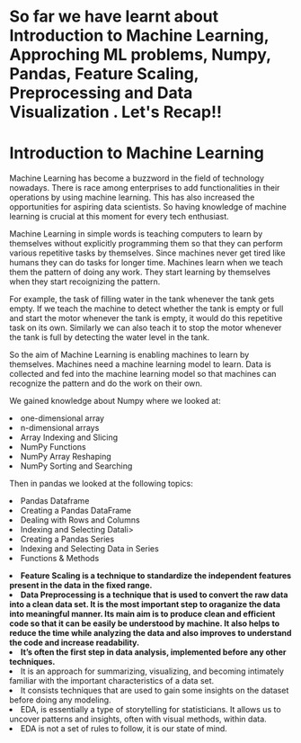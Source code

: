 <h1>So far we have learnt about Introduction to Machine Learning, Approching ML problems, Numpy, Pandas, Feature Scaling, Preprocessing and Data Visualization .
Let's Recap!!</h1>

<h1><b>Introduction to Machine Learning</h1></b>

Machine Learning has become a buzzword in the field of technology nowadays. There is race among enterprises to add functionalities in their operations by using machine learning. This has also increased the opportunities for aspiring data scientists. So having knowledge of machine learning is crucial at this moment for every tech enthusiast.

Machine Learning in simple words is teaching computers to learn by themselves without explicitly programming them so that they can perform various repetitive tasks by themselves. Since machines never get tired like humans they can do tasks for longer time. Machines learn when we teach them the pattern of doing any work. They start learning by themselves when they start recoignizing the pattern.

For example, the task of filling water in the tank whenever the tank gets empty. If we teach the machine to detect whether the tank is empty or full and start the motor whenever the tank is empty, it would do this repetitive task on its own. Similarly we can also teach it to stop the motor whenever the tank is full by detecting the water level in the tank.

So the aim of Machine Learning is enabling machines to learn by themselves. Machines need a machine learning model to learn. Data is collected and fed into the machine learning model so that machines can recognize the pattern and do the work on their own.

<p>We gained knowledge about Numpy where we looked at: 
  <li>one-dimensional array</li>
  <li>n-dimensional arrays</li>
  <li>Array Indexing and Slicing</li>
  <li>NumPy Functions</li>
  <li>NumPy Array Reshaping</li>
  <li>NumPy Sorting and Searching</li>
</p>

<p>Then in pandas we looked at the following topics: 
  <li>Pandas Dataframe</li>
  <li>Creating a Pandas DataFrame</li>
  <li>Dealing with Rows and Columns</li>
  <li>Indexing and Selecting Datali>
  <li>Creating a Pandas Series</li>
  <li>Indexing and Selecting Data in Series</li>  
  <li>Functions & Methods</li>
</p>  

<p>
  <li><b>Feature Scaling is a technique to standardize the independent features present in the data in the fixed range. </b></li>
  <li><b>Data Preprocessing is a technique that is used to convert the raw data into a clean data set. It is the most important step to oraganize the data into meaningful manner. Its main aim is to produce clean and efficient code so that it can be easily be understood by machine. It also helps to reduce the time while analyzing the data and also improves to understand the code and increase readability. </b></li>
  <li><b>It’s often the first step in data analysis, implemented before any other techniques. </b></li>
    <li>It is an approach for summarizing, visualizing, and becoming intimately familiar with the important characteristics of a data set.</li>
    <li>It consists techniques that are used to gain some insights on the dataset before doing any modeling.</li>
    <li>EDA, is essentially a type of storytelling for statisticians. It allows us to uncover patterns and insights, often with visual methods, within data.</li>  
    <li>EDA is not a set of rules to follow, it is our state of mind.</li>
</p>
